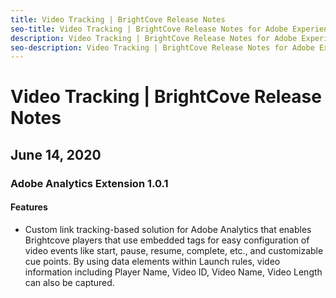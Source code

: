 ```yaml
---
title: Video Tracking | BrightCove Release Notes
seo-title: Video Tracking | BrightCove Release Notes for Adobe Experience Platform Launch
description: Video Tracking | BrightCove Release Notes for Adobe Experience Platform Launch
seo-description: Video Tracking | BrightCove Release Notes for Adobe Experience Platform Launch
---
```


# Video Tracking | BrightCove Release Notes

## June 14, 2020

### Adobe Analytics Extension 1.0.1

#### Features

* Custom link tracking-based solution for Adobe Analytics that enables Brightcove players that use embedded <videojs> tags for easy configuration of video events like start, pause, resume, complete, etc., and customizable cue points. By using data elements within Launch rules, video information including Player Name, Video ID, Video Name, Video Length can also be captured.
